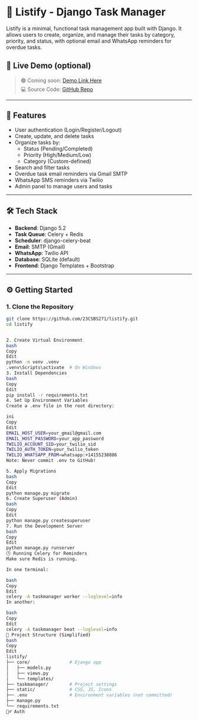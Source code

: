 # 📝 Listify - Django Task Manager

Listify is a minimal, functional task management app built with Django. It allows users to create, organize, and manage their tasks by category, priority, and status, with optional email and WhatsApp reminders for overdue tasks.

## 🔗 Live Demo (optional)

> 🟢 Coming soon: [Demo Link Here](https://your-app-name.onrender.com)  
> 💻 Source Code: [GitHub Repo](https://github.com/23CSBS271/listify)

---

## 🚀 Features

- User authentication (Login/Register/Logout)
- Create, update, and delete tasks
- Organize tasks by:
  - Status (Pending/Completed)
  - Priority (High/Medium/Low)
  - Category (Custom-defined)
- Search and filter tasks
- Overdue task email reminders via Gmail SMTP
- WhatsApp SMS reminders via Twilio
- Admin panel to manage users and tasks

---

## 🛠️ Tech Stack

- **Backend**: Django 5.2  
- **Task Queue**: Celery + Redis  
- **Scheduler**: django-celery-beat  
- **Email**: SMTP (Gmail)  
- **WhatsApp**: Twilio API  
- **Database**: SQLite (default)  
- **Frontend**: Django Templates + Bootstrap

---

## ⚙️ Getting Started

### 1. Clone the Repository

```bash
git clone https://github.com/23CSBS271/listify.git
cd listify


2. Create Virtual Environment
bash
Copy
Edit
python -m venv .venv
.venv\Scripts\activate  # On Windows
3. Install Dependencies
bash
Copy
Edit
pip install -r requirements.txt
4. Set Up Environment Variables
Create a .env file in the root directory:

ini
Copy
Edit
EMAIL_HOST_USER=your_gmail@gmail.com
EMAIL_HOST_PASSWORD=your_app_password
TWILIO_ACCOUNT_SID=your_twilio_sid
TWILIO_AUTH_TOKEN=your_twilio_token
TWILIO_WHATSAPP_FROM=whatsapp:+14155238886
Note: Never commit .env to GitHub!

5. Apply Migrations
bash
Copy
Edit
python manage.py migrate
6. Create Superuser (Admin)
bash
Copy
Edit
python manage.py createsuperuser
7. Run the Development Server
bash
Copy
Edit
python manage.py runserver
🕒 Running Celery for Reminders
Make sure Redis is running.

In one terminal:

bash
Copy
Edit
celery -A taskmanager worker --loglevel=info
In another:

bash
Copy
Edit
celery -A taskmanager beat --loglevel=info
📂 Project Structure (Simplified)
bash
Copy
Edit
listify/
├── core/               # Django app
│   ├── models.py
│   ├── views.py
│   └── templates/
├── taskmanager/        # Project settings
├── static/             # CSS, JS, Icons
├── .env                # Environment variables (not committed)
├── manage.py
└── requirements.txt
🙋‍♂️ Auth
